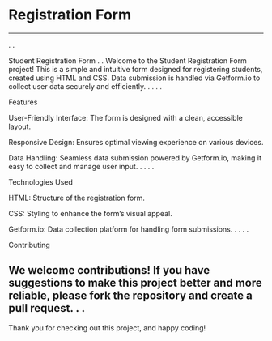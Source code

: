 # Registration Form

---
.
.

Student Registration Form
.
.
Welcome to the Student Registration Form project! This is a simple and intuitive form designed for registering students, created using HTML and CSS. Data submission is handled via Getform.io to collect user data securely and efficiently.
.
.
.
.

Features

User-Friendly Interface: The form is designed with a clean, accessible layout.

Responsive Design: Ensures optimal viewing experience on various devices.

Data Handling: Seamless data submission powered by Getform.io, making it easy to collect and manage user input.
.
.
.
.

Technologies Used

HTML: Structure of the registration form.

CSS: Styling to enhance the form’s visual appeal.

Getform.io: Data collection platform for handling form submissions.
.
.
.
.

Contributing

We welcome contributions! If you have suggestions to make this project better and more reliable, please fork the repository and create a pull request.
.
.
---

Thank you for checking out this project, and happy coding!


